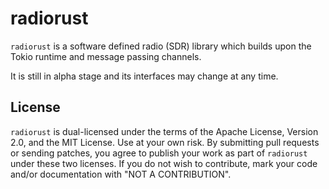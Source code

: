 # radiorust

`radiorust` is a software defined radio (SDR) library which builds upon the
Tokio runtime and message passing channels.

It is still in alpha stage and its interfaces may change at any time.

## License

`radiorust` is dual-licensed under the terms of the Apache License,
Version 2.0, and the MIT License. Use at your own risk. By submitting pull
requests or sending patches, you agree to publish your work as part of
`radiorust` under these two licenses. If you do not wish to contribute, mark
your code and/or documentation with "NOT A CONTRIBUTION".
